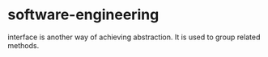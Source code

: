 # software-engineering

interface is another way of achieving abstraction.
It is used to group related methods.
